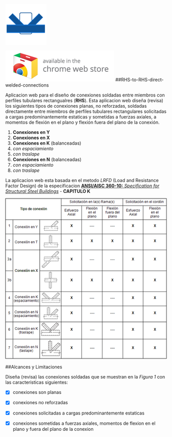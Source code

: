 
![logo](/icono-128.png)  

<a target="_blank" href="https://chrome.google.com/webstore/detail/rhs-to-rhs-direct-welded/ckefmoilgkjmgmecdekedggknlocldlg">![Try it now in the Chrome web store](capturas/ChromeWebStore_340x96.png)</a>
##RHS-to-RHS-direct-welded-connections

Aplicacion web para el diseño de conexiones soldadas entre miembros con perfiles tubulares rectangualres (**RHS**).
Esta aplicacion web diseña (revisa) los  siguientes tipos de conexiones planas, no reforzadas, soldadas directamente entre miembros de perfiles tubulares rectangulares solicitadas a cargas predominantemente estaticas y sometidas a fuerzas axiales, a momentos de flexión en el plano y flexión fuera del plano de la conexión. 

1. **Conexiones en Y**
1. **Conexiones en X**
1. **Conexiones en K** (balanceadas)
  1. *con espaciamiento*
  2. *con traslape*
1. **Conexiones en N** (balanceadas)
  1. *con espaciamiento*
  2. *con traslape*

La aplicacion web esta basada en el metodo *LRFD* (Load and Resistance Factor Design) de la especificacion [**ANSI/AISC 360-10:** *Specification for Structural Steel Buildings*](https://www.aisc.org/WorkArea/showcontent.aspx?id=26516) - **CAPITULO K** 

![conexiones](/capturas/conexiones.png "Figura 1")


##Alcances y Limitaciones

Diseña (revisa) las conexiones soldadas que se muestran en la *Figura 1* con las caracteristicas siguientes:

- [x] conexiones son planas 
- [x] conexiones no reforzadas
- [x] conexiones solicitadas a cargas predominantemente estaticas
- [x] conexiones sometidas a fuerzas axiales, momentos de flexion en el plano y fuera del plano de la conexion

 

